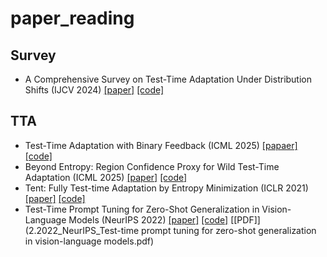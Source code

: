 # paper_reading
## Survey
* A Comprehensive Survey on Test-Time Adaptation Under Distribution Shifts (IJCV 2024) [[paper]](https://link.springer.com/article/10.1007/s11263-024-02181-w) [[code]](https://github.com/tim-learn/awesome-test-time-adaptation)
## TTA
* Test-Time Adaptation with Binary Feedback (ICML 2025) [[papaer]](https://arxiv.org/abs/2505.18514) [[code]](https://github.com/taeckyung/BiTTA)
* Beyond Entropy: Region Confidence Proxy for Wild Test-Time Adaptation (ICML 2025) [[paper]](https://arxiv.org/abs/2505.20704) [[code]](https://github.com/hzcar/ReCAP)
* Tent: Fully Test-time Adaptation by Entropy Minimization (ICLR 2021) [[paper]](https://arxiv.org/abs/2006.10726) [[code]](https://github.com/DequanWang/tent)
* Test-Time Prompt Tuning for Zero-Shot Generalization in Vision-Language Models (NeurIPS 2022) [[paper]](https://proceedings.neurips.cc/paper_files/paper/2022/hash/5bf2b802e24106064dc547ae9283bb0c-Abstract-Conference.html) [[code]](https://azshue.github.io/TPT/) [[PDF]](2.2022_NeurIPS_Test-time prompt tuning for zero-shot generalization in vision-language models.pdf)
